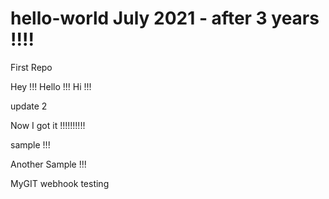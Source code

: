 # hello-world July 2021 - after 3 years !!!!
First Repo

Hey !!! Hello !!! Hi !!!

update 2

Now I got it !!!!!!!!!!

sample !!!

Another Sample !!!

MyGIT webhook testing
